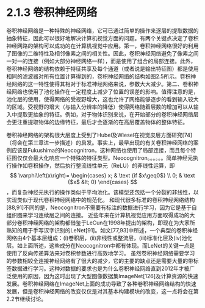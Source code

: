 # 2.1.3 卷积神经网络

卷积神经网络是一种特殊的神经网络，它可已通过简单的操作来逐层的提取数据的抽象特征，因此可以很好地解决计算机视觉方面的问题。有两个关键点决定了卷积神经网路的架构可以成功的在计算机视觉中应用。第一，卷积神经网络很好的利用了图像的二维特性及相邻像素之间的相关性。因此，卷积神经网络避免了像素之间一对一的连接（例如大部分神经网络一样），而是使用了组合的局部连接。此外，卷积神经网络的结构依赖于特征共享及每个通道（或者说是输出特征图）都是使用相同的滤波器对所有位置计算得到的，卷积神经网络的结构如图2.5所示。卷积神经网络的这一特性使得其相对于标准神经网络来说，参数大大减少。第二、卷积神经网络也使用了池化操作在一定程度上减少了位置的误差的影响。值得注意的是，池化层的使用，使得网络的受视野增大，这也允许了网络能够逐步的看到输入较大的区域。受视野的增大（与输入分辨率的降低）使得网络随着层数的增加可以从输入中提取更抽象的特征。例如，对于物体识别来说，在开始部分的卷积神经网络层会更注重提取物体的边缘特征，最后才会逐渐的在高层覆盖物体的整体特征。

卷积神经网络的架构很大层度上受到了Hubel及Wiesel在视觉皮层方面研究\[74\]（将会在第三章进一步描述）的启发。事实上，最早出现的有关卷积神经网络的案例应该是Fukushima的Neocognitron，这种网络也使用了局部连接，而且每个特征图仅仅会最大化响应一个特殊的特征类型。Neocognitron。。。。。。简单神经元执行操作如卷积操作，然后执行整流线性单元（ReLU）的非线性运算，即$$ \varphi\left(x\right)= \begin{cases} x; & \text {if $x\geq0$} \\ 0; & \text {$x$ &lt; 0} \end{cases} $$，而复杂神经元执行的操作类似于平均池化。该模型还包括一个分裂的非线性，以实现类似于现代卷积神经网络中的规范化。 和现代很多标准的卷积神经网络结构\[88,91\]不同的是，Neocognitron不需要有标注的数据进行学习，因为它是基于自组织图来学习连续层之间的连接。 近些年来在计算机视觉应用方面取得成功的大部分卷积神经网络的架构都借鉴于LeCun在1998年提出的架构，即现在为大家所熟知的用于手写汉字识别的LeNet\[91\]。如文\[77,93\]中所述，一个典型的卷积神经网络由4个基本层组成：(i)卷积层，(ii)非线性或整流层，(iii)标准化层及(iv)池化层。如上面所述，这些成分在Neocognitron中都有体现。而LeNet的关键一点是使用了反向传递算法来对卷积参数进行高效地学习。 虽然卷积神经网络需要学习的参数相较全连接神经网络有了很大的减少，它的主要的缺点还是需要大量的带标签数据进行学习。这种对数据的要求也是为什么卷积神经网络直到2012年才被广泛使用的原因，因为这时出现了大型图像数据集ImageNet\[126\]及计算资源的快速发展。卷积神经网络在ImageNet上面的成功导致了各种卷积神经网络结构的快速发展，但是卷积神经网络的改变仅仅是对其基本构建模块的改变，这一点将会在第2.2节继续讨论。

